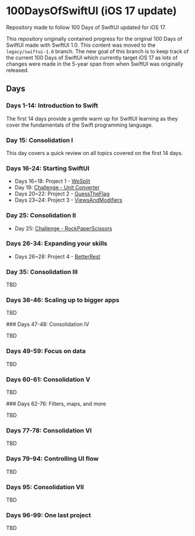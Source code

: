 
# 100DaysOfSwiftUI (iOS 17 update)

Repository made to follow 100 Days of SwiftUI updated for iOS 17.

This repository originally contained progress for the original 100 Days of SwiftUI made with SwiftUI 1.0. This content was moved to the `legacy/swiftui-1.0` branch. The new goal of this branch is to keep track of the current 100 Days of SwiftUI which currently target iOS 17 as lots of changes were made in the 5-year span from when SwiftUI was originally released.

## Days

### Days 1-14: Introduction to Swift

The first 14 days provide a gentle warm up for SwiftUI learning as they cover the fundamentals of the Swift programming language. 

### Day 15: Consolidation I

This day covers a quick review on all topics covered on the first 14 days.

### Days 16-24: Starting SwiftUI

- Days 16~18: Project 1 - [WeSplit](Days/WeSplit)
- Day 19: [Challenge - Unit Converter](Challenges/UnitConverter)
- Days 20~22: Project 2 - [GuessTheFlag](Days/GuessTheFlag)
- Days 23~24: Project 3 - [ViewsAndModifiers](Days/ViewsAndModifiers)

### Day 25: Consolidation II

- Day 25: [Challenge - RockPaperScissors](Challenges/RockPaperScissors)

### Days 26-34: Expanding your skills

- Days 26~28: Project 4 - [BetterRest](Days/BetterRest)

### Day 35: Consolidation III

TBD

### Days 36-46: Scaling up to bigger apps

TBD

### Days 47-48: Consolidation IV

TBD

### Days 49-59: Focus on data

TBD 

### Days 60-61: Consolidation V

TBD

### Days 62-76: Filters, maps, and more

TBD 

### Days 77-78: Consolidation VI

TBD

### Days 79-94: Controlling UI flow

TBD
 

### Days 95: Consolidation VII

TBD

### Days 96-99: One last project

TBD
